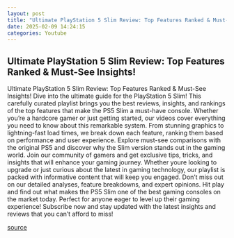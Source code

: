 ```yaml
---
layout: post
title: "Ultimate PlayStation 5 Slim Review: Top Features Ranked & Must-See Insights!"
date: 2025-02-09 14:24:15
categories: Youtube
---
```


## Ultimate PlayStation 5 Slim Review: Top Features Ranked & Must-See Insights!

Ultimate PlayStation 5 Slim Review: Top Features Ranked & Must-See Insights!
Dive into the ultimate guide for the PlayStation 5 Slim! This carefully curated playlist brings you the best reviews, insights, and rankings of the top features that make the PS5 Slim a must-have console. Whether you’re a hardcore gamer or just getting started, our videos cover everything you need to know about this remarkable system.
From stunning graphics to lightning-fast load times, we break down each feature, ranking them based on performance and user experience. Explore must-see comparisons with the original PS5 and discover why the Slim version stands out in the gaming world.
Join our community of gamers and get exclusive tips, tricks, and insights that will enhance your gaming journey. Whether youre looking to upgrade or just curious about the latest in gaming technology, our playlist is packed with informative content that will keep you engaged.
Don’t miss out on our detailed analyses, feature breakdowns, and expert opinions. Hit play and find out what makes the PS5 Slim one of the best gaming consoles on the market today. Perfect for anyone eager to level up their gaming experience!
Subscribe now and stay updated with the latest insights and reviews that you can’t afford to miss!

[source](https://www.youtube.com/playlist?list=PLxXeNXdZLLrriYLqa6ZCQbFecdSP8GTck)